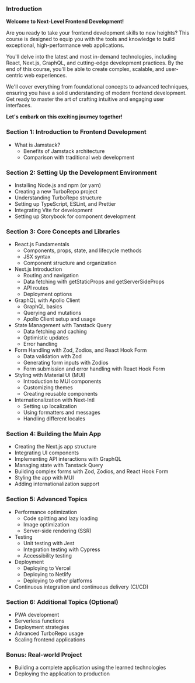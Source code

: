 ### Introduction

**Welcome to Next-Level Frontend Development!**

Are you ready to take your frontend development skills to new heights? This course is designed to equip you with the tools and knowledge to build exceptional, high-performance web applications.

You'll delve into the latest and most in-demand technologies, including React, Next.js, GraphQL, and cutting-edge development practices. By the end of this course, you'll be able to create complex, scalable, and user-centric web experiences.

We'll cover everything from foundational concepts to advanced techniques, ensuring you have a solid understanding of modern frontend development. Get ready to master the art of crafting intuitive and engaging user interfaces.

**Let's embark on this exciting journey together!**

### Section 1: Introduction to Frontend Development

- What is Jamstack?
  - Benefits of Jamstack architecture
  - Comparison with traditional web development

### Section 2: Setting Up the Development Environment

- Installing Node.js and npm (or yarn)
- Creating a new TurboRepo project
- Understanding TurboRepo structure
- Setting up TypeScript, ESLint, and Prettier
- Integrating Vite for development
- Setting up Storybook for component development

### Section 3: Core Concepts and Libraries

- React.js Fundamentals
  - Components, props, state, and lifecycle methods
  - JSX syntax
  - Component structure and organization
- Next.js Introduction
  - Routing and navigation
  - Data fetching with getStaticProps and getServerSideProps
  - API routes
  - Deployment options
- GraphQL with Apollo Client
  - GraphQL basics
  - Querying and mutations
  - Apollo Client setup and usage
- State Management with Tanstack Query
  - Data fetching and caching
  - Optimistic updates
  - Error handling
- Form Handling with Zod, Zodios, and React Hook Form
  - Data validation with Zod
  - Generating form inputs with Zodios
  - Form submission and error handling with React Hook Form
- Styling with Material UI (MUI)
  - Introduction to MUI components
  - Customizing themes
  - Creating reusable components
- Internationalization with Next-Intl
  - Setting up localization
  - Using formatters and messages
  - Handling different locales

### Section 4: Building the Main App

- Creating the Next.js app structure
- Integrating UI components
- Implementing API interactions with GraphQL
- Managing state with Tanstack Query
- Building complex forms with Zod, Zodios, and React Hook Form
- Styling the app with MUI
- Adding internationalization support

### Section 5: Advanced Topics

- Performance optimization
  - Code splitting and lazy loading
  - Image optimization
  - Server-side rendering (SSR)
- Testing
  - Unit testing with Jest
  - Integration testing with Cypress
  - Accessibility testing
- Deployment
  - Deploying to Vercel
  - Deploying to Netlify
  - Deploying to other platforms
- Continuous integration and continuous delivery (CI/CD)

### Section 6: Additional Topics (Optional)

- PWA development
- Serverless functions
- Deployment strategies
- Advanced TurboRepo usage
- Scaling frontend applications

### Bonus: Real-world Project

- Building a complete application using the learned technologies
- Deploying the application to production
